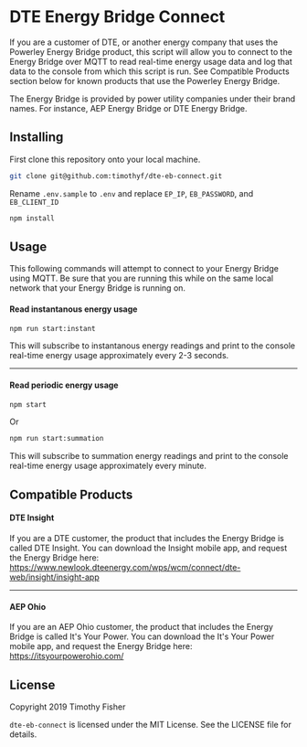 
# DTE Energy Bridge Connect
If you are a customer of DTE, or another energy company that uses the Powerley Energy Bridge product, this script will allow you to connect to the Energy Bridge over MQTT to read real-time energy usage data and log that data to the console from which this script is run. See Compatible Products section below for known products that use the Powerley Energy Bridge.

The Energy Bridge is provided by power utility companies under their brand names. For instance, AEP Energy Bridge or DTE Energy Bridge.

## Installing
First clone this repository onto your local machine.
```sh
git clone git@github.com:timothyf/dte-eb-connect.git
```
Rename `.env.sample` to `.env` and replace `EP_IP`, `EB_PASSWORD`, and `EB_CLIENT_ID`
```sh
npm install
```

## Usage
This following commands will attempt to connect to your Energy Bridge using MQTT. Be sure that you are running this while on the same local network that your Energy Bridge is running on.

#### Read instantanous energy usage
```sh
npm run start:instant
```
This will subscribe to instantanous energy readings and print to the console real-time energy usage approximately every 2-3 seconds.

-------------------------------------------------------
#### Read periodic energy usage
```sh
npm start
```
Or
```sh
npm run start:summation
```
This will subscribe to summation energy readings and print to the console real-time energy usage approximately every minute.

## Compatible Products
#### DTE Insight
If you are a DTE customer, the product that includes the Energy Bridge is called DTE Insight. You can download the Insight mobile app, and request the Energy Bridge here:
https://www.newlook.dteenergy.com/wps/wcm/connect/dte-web/insight/insight-app

-------------------------------------------------------
#### AEP Ohio
If you are an AEP Ohio customer, the product that includes the Energy Bridge is called It's Your Power. You can download the It's Your Power mobile app, and request the Energy Bridge here:
https://itsyourpowerohio.com/

## License
Copyright 2019 Timothy Fisher

`dte-eb-connect` is licensed under the MIT License.
See the LICENSE file for details.
